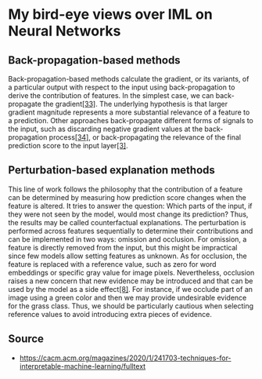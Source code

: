 # My bird-eye views over IML on Neural Networks

## Back-propagation-based methods

Back-propagation-based methods calculate the gradient, or its variants, of a particular output with respect to the input using back-propagation to derive the contribution of features. In the simplest case, we can back-propagate the gradient[[33]](https://cacm.acm.org/magazines/2020/1/241703-techniques-for-interpretable-machine-learning/fulltext#R33). The underlying hypothesis is that larger gradient magnitude represents a more substantial relevance of a feature to a prediction. Other approaches back-propagate different forms of signals to the input, such as discarding negative gradient values at the back-propagation process[[34]](https://cacm.acm.org/magazines/2020/1/241703-techniques-for-interpretable-machine-learning/fulltext#R34), or back-propagating the relevance of the final prediction score to the input layer[[3]](https://cacm.acm.org/magazines/2020/1/241703-techniques-for-interpretable-machine-learning/fulltext#R3).

## Perturbation-based explanation methods

This line of work follows the philosophy that the contribution of a feature can be determined by measuring how prediction score changes when the feature is altered. It tries to answer the question: Which parts of the input, if they were not seen by the model, would most change its prediction? Thus, the results may be called counterfactual explanations. The perturbation is performed across features sequentially to determine their contributions and can be implemented in two ways: omission and occlusion. For omission, a feature is directly removed from the input, but this might be impractical since few models allow setting features as unknown. As for occlusion, the feature is replaced with a reference value, such as zero for word embeddings or specific gray value for image pixels. Nevertheless, occlusion raises a new concern that new evidence may be introduced and that can be used by the model as a side effect[[8]](https://cacm.acm.org/magazines/2020/1/241703-techniques-for-interpretable-machine-learning/fulltext#R8). For instance, if we occlude part of an image using a green color and then we may provide undesirable evidence for the grass class. Thus, we should be particularly cautious when selecting reference values to avoid introducing extra pieces of evidence.

## Source

- https://cacm.acm.org/magazines/2020/1/241703-techniques-for-interpretable-machine-learning/fulltext
